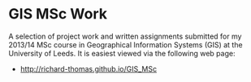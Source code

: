 # GIS MSc Work
A selection of project work and written assignments submitted for my 2013/14 MSc course
in Geographical Information Systems (GIS) at the University of Leeds.
It is easiest viewed via the following web page:

* http://richard-thomas.github.io/GIS_MSc
